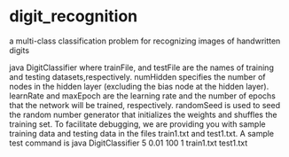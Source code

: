 # digit_recognition
a multi-class classification problem for recognizing images of handwritten digits


java DigitClassifier <numHidden> <learnRate> <maxEpoch> <randomSeed><trainFile> <testFile>
where trainFile, and testFile are the names of training and testing datasets,respectively. 
numHidden specifies the number of nodes in the hidden layer (excluding the bias node at the hidden layer). 
learnRate and maxEpoch are the learning rate and the number of epochs that the network will be trained, respectively.
randomSeed is used to seed the random number generator that initializes the weights and shuffles the training set.
To facilitate debugging, we are providing you with sample training data and testing data in the files train1.txt and test1.txt.
A sample test command is
java DigitClassifier 5 0.01 100 1 train1.txt test1.txt
